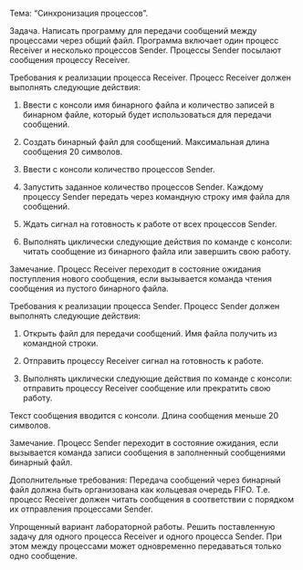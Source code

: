 Тема: “Синхронизация процессов”.

Задача. Написать программу для передачи сообщений между процессами через
общий файл. Программа включает один процесс Receiver и несколько процессов
Sender. Процессы Sender посылают сообщения процессу Receiver.

Требования к реализации процесса Receiver. Процесс Receiver должен
выполнять следующие действия:

1. Ввести с консоли имя бинарного файла и количество записей в бинарном файле,
который будет использоваться для передачи сообщений.

2. Создать бинарный файл для сообщений. Максимальная длина сообщения 20
символов.

3. Ввести с консоли количество процессов Sender.

4. Запустить заданное количество процессов Sender. Каждому процессу Sender
передать через командную строку имя файла для сообщений.

5. Ждать сигнал на готовность к работе от всех процессов Sender.

6. Выполнять циклически следующие действия по команде с консоли:
читать сообщение из бинарного файла или
завершить свою работу.

Замечание. Процесс Receiver переходит в состояние ожидания поступления нового
сообщения, если вызывается команда чтения сообщения из пустого бинарного файла.

Требования к реализации процесса Sender. Процесс Sender должен
выполнять следующие действия:

1. Открыть файл для передачи сообщений. Имя файла получить из командной строки.

2. Отправить процессу Receiver сигнал на готовность к работе.

3. Выполнять циклически следующие действия по команде с консоли:
отправить процессу Receiver сообщение или
прекратить свою работу.

Текст сообщения вводится с консоли. Длина сообщения меньше 20 символов.

Замечание. Процесс Sender переходит в состояние ожидания, если вызывается
команда записи сообщения в заполненный сообщениями бинарный файл.

Дополнительные требования: Передача сообщений через бинарный файл
должна быть организована как кольцевая очередь FIFO. Т.е. процесс Receiver
должен читать сообщения в соответствии с порядком их отправления процессами
Sender.

Упрощенный вариант лабораторной работы. Решить поставленную задачу
для одного процесса Receiver и одного процесса Sender. При этом между
процессами может одновременно передаваться только одно сообщение.
